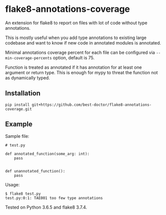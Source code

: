 # flake8-annotations-coverage

An extension for flake8 to report on files with lot of code
without type annotations.

This is mostly useful when you add type annotations to existing
large codebase and want to know if new code in annotated modules
 is annotated.

Minimal annotations coverage percent for each file can be configured via
`--min-coverage-percents` option, default is 75.

Function is treated as annotated if it has annotation for at least
one argument or return type. This is enough for mypy to threat the function
not as dynamically typed.

## Installation

    pip install git+https://github.com/best-doctor/flake8-annotations-coverage.git


## Example

Sample file:

    # test.py

    def annotated_function(some_arg: int):
        pass


    def unannotated_function():
        pass

Usage:

    $ flake8 test.py
    test.py:0:1: TAE001 too few type annotations

Tested on Python 3.6.5 and flake8 3.7.4.
